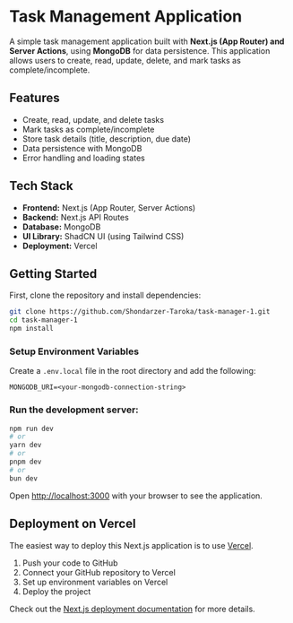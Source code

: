 # Task Management Application

A simple task management application built with **Next.js (App Router) and Server Actions**, using **MongoDB** for data persistence. This application allows users to create, read, update, delete, and mark tasks as complete/incomplete.

## Features

- Create, read, update, and delete tasks
- Mark tasks as complete/incomplete
- Store task details (title, description, due date)
- Data persistence with MongoDB
- Error handling and loading states


## Tech Stack

- **Frontend:** Next.js (App Router, Server Actions)
- **Backend:** Next.js API Routes
- **Database:** MongoDB
- **UI Library:** ShadCN UI (using Tailwind CSS)
- **Deployment:** Vercel



## Getting Started

First, clone the repository and install dependencies:

```bash
git clone https://github.com/Shondarzer-Taroka/task-manager-1.git
cd task-manager-1
npm install
```

### Setup Environment Variables

Create a `.env.local` file in the root directory and add the following:

```env
MONGODB_URI=<your-mongodb-connection-string>
```

### Run the development server:

```bash
npm run dev
# or
yarn dev
# or
pnpm dev
# or
bun dev
```

Open [http://localhost:3000](http://localhost:3000) with your browser to see the application.

## Deployment on Vercel

The easiest way to deploy this Next.js application is to use [Vercel](https://vercel.com/).

1. Push your code to GitHub
2. Connect your GitHub repository to Vercel
3. Set up environment variables on Vercel
4. Deploy the project

Check out the [Next.js deployment documentation](https://nextjs.org/docs/deployment) for more details.


